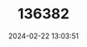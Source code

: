 ---
title: "136382"
category: "Crocidura wuchihensis"
draft: false
date: 2024-02-22 13:03:51
languages:
  English: ["Hainan Island Shrew"]
---